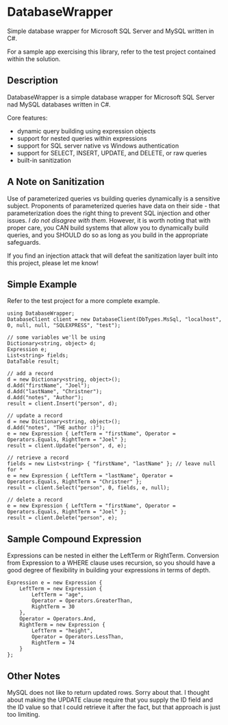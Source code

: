 # DatabaseWrapper
Simple database wrapper for Microsoft SQL Server and MySQL written in C#.  

For a sample app exercising this library, refer to the test project contained within the solution.

## Description
DatabaseWrapper is a simple database wrapper for Microsoft SQL Server nad MySQL databases written in C#.   

Core features:
- dynamic query building using expression objects
- support for nested queries within expressions
- support for SQL server native vs Windows authentication
- support for SELECT, INSERT, UPDATE, and DELETE, or raw queries
- built-in sanitization

## A Note on Sanitization
Use of parameterized queries vs building queries dynamically is a sensitive subject.  Proponents of parameterized queries have data on their side - that parameterization does the right thing to prevent SQL injection and other issues.  *I do not disagree with them*.  However, it is worth noting that with proper care, you CAN build systems that allow you to dynamically build queries, and you SHOULD do so as long as you build in the appropriate safeguards.

If you find an injection attack that will defeat the sanitization layer built into this project, please let me know!

## Simple Example
Refer to the test project for a more complete example.
```
using DatabaseWrapper;
DatabaseClient client = new DatabaseClient(DbTypes.MsSql, "localhost", 0, null, null, "SQLEXPRESS", "test");

// some variables we'll be using
Dictionary<string, object> d;
Expression e;
List<string> fields;
DataTable result;

// add a record
d = new Dictionary<string, object>();
d.Add("firstName", "Joel");
d.Add("lastName", "Christner");
d.Add("notes", "Author");
result = client.Insert("person", d);

// update a record
d = new Dictionary<string, object>();
d.Add("notes", "THE author :)");
e = new Expression { LeftTerm = "firstName", Operator = Operators.Equals, RightTerm = "Joel" };
result = client.Update("person", d, e);

// retrieve a record
fields = new List<string> { "firstName", "lastName" }; // leave null for *
e = new Expression { LeftTerm = "lastName", Operator = Operators.Equals, RightTerm = "Christner" };
result = client.Select("person", 0, fields, e, null);

// delete a record
e = new Expression { LeftTerm = "firstName", Operator = Operators.Equals, RightTerm = "Joel" };
result = client.Delete("person", e);
```

## Sample Compound Expression
Expressions can be nested in either the LeftTerm or RightTerm.  Conversion from Expression to a WHERE clause uses recursion, so you should have a good degree of flexibility in building your expressions in terms of depth.
```
Expression e = new Expression {
	LeftTerm = new Expression {
		LeftTerm = "age",
		Operator = Operators.GreaterThan,
		RightTerm = 30
	},
	Operator = Operators.And,
	RightTerm = new Expression {
		LeftTerm = "height",
		Operator = Operators.LessThan,
		RightTerm = 74
	}
};
```

## Other Notes
MySQL does not like to return updated rows.  Sorry about that.  I thought about making the UPDATE clause require that you supply the ID field and the ID value so that I could retrieve it after the fact, but that approach is just too limiting.
